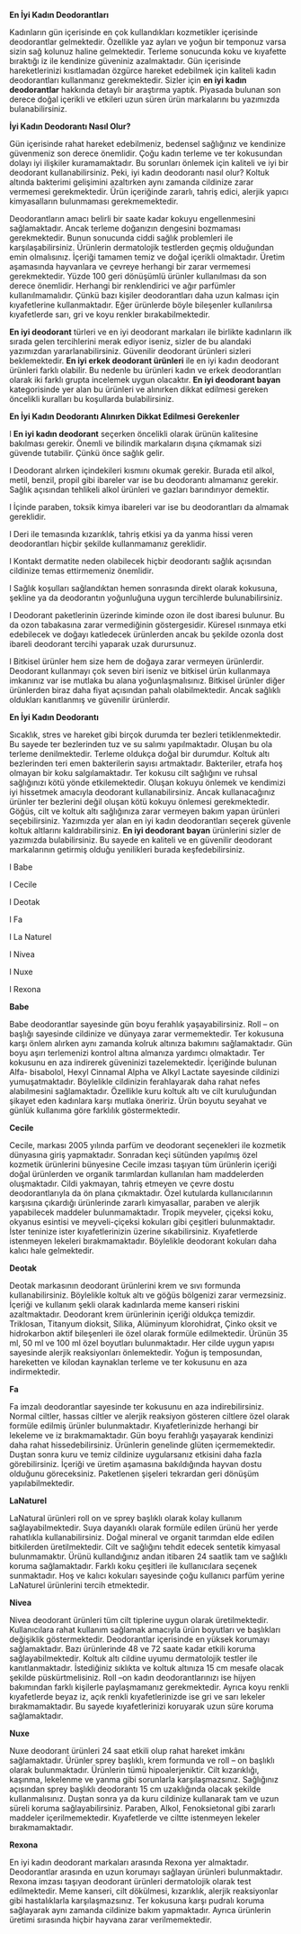**En İyi Kadın Deodorantları**

  

Kadınların gün içerisinde en çok kullandıkları kozmetikler içerisinde deodorantlar gelmektedir. Özellikle yaz ayları ve yoğun bir temponuz varsa sizin sağ kolunuz haline gelmektedir. Terleme sonucunda koku ve kıyafette bıraktığı iz ile kendinize güveniniz azalmaktadır. Gün içerisinde hareketlerinizi kısıtlamadan özgürce hareket edebilmek için kaliteli kadın deodorantları kullanmanız gerekmektedir. Sizler için **en iyi kadın deodorantlar** hakkında detaylı bir araştırma yaptık. Piyasada bulunan son derece doğal içerikli ve etkileri uzun süren ürün markalarını bu yazımızda bulanabilirsiniz.

  

**İyi Kadın Deodorantı Nasıl Olur?**

  

Gün içerisinde rahat hareket edebilmeniz, bedensel sağlığınız ve kendinize güvenmeniz son derece önemlidir. Çoğu kadın terleme ve ter kokusundan dolayı iyi ilişkiler kuramamaktadır. Bu sorunları önlemek için kaliteli ve iyi bir deodorant kullanabilirsiniz. Peki, iyi kadın deodorantı nasıl olur? Koltuk altında bakterimi gelişimini azaltırken aynı zamanda cildinize zarar vermemesi gerekmektedir. Ürün içeriğinde zararlı, tahriş edici, alerjik yapıcı kimyasalların bulunmaması gerekmemektedir.

  

Deodorantların amacı belirli bir saate kadar kokuyu engellenmesini sağlamaktadır. Ancak terleme doğanızın dengesini bozmaması gerekmektedir. Bunun sonucunda ciddi sağlık problemleri ile karşılaşabilirsiniz. Ürünlerin dermatolojik testlerden geçmiş olduğundan emin olmalısınız. İçeriği tamamen temiz ve doğal içerikli olmaktadır. Üretim aşamasında hayvanlara ve çevreye herhangi bir zarar vermemesi gerekmektedir. Yüzde 100 geri dönüşümlü ürünler kullanılması da son derece önemlidir. Herhangi bir renklendirici ve ağır parfümler kullanılmamalıdır. Çünkü bazı kişiler deodorantları daha uzun kalması için kıyafetlerine kullanmaktadır. Eğer ürünlerde böyle bileşenler kullanılırsa kıyafetlerde sarı, gri ve koyu renkler bırakabilmektedir.

  

**En iyi deodorant** türleri ve en iyi deodorant markaları ile birlikte kadınların ilk sırada gelen tercihlerini merak ediyor iseniz, sizler de bu alandaki yazımızdan yararlanabilirsiniz. Güvenilir deodorant ürünleri sizleri beklemektedir. **En iyi erkek deodorant ürünleri** ile en iyi kadın deodorant ürünleri farklı olabilir. Bu nedenle bu ürünleri kadın ve erkek deodorantları olarak iki farklı grupta incelemek uygun olacaktır. **En iyi deodorant bayan** kategorisinde yer alan bu ürünleri ve alınırken dikkat edilmesi gereken öncelikli kuralları bu koşullarda bulabilirsiniz.

  

**En İyi Kadın Deodorantı Alınırken Dikkat Edilmesi Gerekenler**

  

l **En iyi kadın deodorant** seçerken öncelikli olarak ürünün kalitesine bakılması gerekir. Önemli ve bilindik markaların dışına çıkmamak sizi güvende tutabilir. Çünkü önce sağlık gelir.

l Deodorant alırken içindekileri kısmını okumak gerekir. Burada etil alkol, metil, benzil, propil gibi ibareler var ise bu deodorantı almamanız gerekir. Sağlık açısından tehlikeli alkol ürünleri ve gazları barındırıyor demektir.

l İçinde paraben, toksik kimya ibareleri var ise bu deodorantları da almamak gereklidir.

l Deri ile temasında kızarıklık, tahriş etkisi ya da yanma hissi veren deodorantları hiçbir şekilde kullanmamanız gereklidir.

l Kontakt dermatite neden olabilecek hiçbir deodorantı sağlık açısından cildinize temas ettirmemeniz önemlidir.

l Sağlık koşulları sağlandıktan hemen sonrasında direkt olarak kokusuna, şekline ya da deodorantın yoğunluğuna uygun tercihlerde bulunabilirsiniz.

l Deodorant paketlerinin üzerinde kiminde ozon ile dost ibaresi bulunur. Bu da ozon tabakasına zarar vermediğinin göstergesidir. Küresel ısınmaya etki edebilecek ve doğayı katledecek ürünlerden ancak bu şekilde ozonla dost ibareli deodorant tercihi yaparak uzak durursunuz.

l Bitkisel ürünler hem size hem de doğaya zarar vermeyen ürünlerdir. Deodorant kullanmayı çok seven biri iseniz ve bitkisel ürün kullanmaya imkanınız var ise mutlaka bu alana yoğunlaşmalısınız. Bitkisel ürünler diğer ürünlerden biraz daha fiyat açısından pahalı olabilmektedir. Ancak sağlıklı oldukları kanıtlanmış ve güvenilir ürünlerdir.

**En İyi Kadın Deodorantı**

  

Sıcaklık, stres ve hareket gibi birçok durumda ter bezleri tetiklenmektedir. Bu sayede ter bezlerinden tuz ve su salımı yapılmaktadır. Oluşan bu ola terleme denilmektedir. Terleme oldukça doğal bir durumdur. Koltuk altı bezlerinden teri emen bakterilerin sayısı artmaktadır. Bakteriler, etrafa hoş olmayan bir koku salgılamaktadır. Ter kokusu cilt sağlığını ve ruhsal sağlığınızı kötü yönde etkilemektedir. Oluşan kokuyu önlemek ve kendimizi iyi hissetmek amacıyla deodorant kullanabilirsiniz. Ancak kullanacağınız ürünler ter bezlerini değil oluşan kötü kokuyu önlemesi gerekmektedir. Göğüs, cilt ve koltuk altı sağlığınıza zarar vermeyen bakım yapan ürünleri seçebilirsiniz. Yazımızda yer alan en iyi kadın deodorantları seçerek güvenle koltuk altlarını kaldırabilirsiniz. **En iyi deodorant bayan** ürünlerini sizler de yazımızda bulabilirsiniz. Bu sayede en kaliteli ve en güvenilir deodorant markalarının getirmiş olduğu yenilikleri burada keşfedebilirsiniz.

  

l Babe

l Cecile

l Deotak

l Fa

l La Naturel

l Nivea

l Nuxe

l Rexona

  

**Babe**

  

Babe deodorantlar sayesinde gün boyu ferahlık yaşayabilirsiniz. Roll – on başlığı sayesinde cildinize ve dünyaya zarar vermemektedir. Ter kokusuna karşı önlem alırken aynı zamanda kolruk altınıza bakımını sağlamaktadır. Gün boyu aşırı terlemenizi kontrol altına almanıza yardımcı olmaktadır. Ter kokusunu en aza indirerek güveninizi tazelemektedir. İçeriğinde bulunan Alfa- bisabolol, Hexyl Cinnamal Alpha ve Alkyl Lactate sayesinde cildinizi yumuşatmaktadır. Böylelikle cildinizin ferahlayarak daha rahat nefes alabilmesini sağlamaktadır. Özellikle kuru koltuk altı ve cilt kuruluğundan şikayet eden kadınlara karşı mutlaka öneririz. Ürün boyutu seyahat ve günlük kullanıma göre farklılık göstermektedir.

  

**Cecile**

  

Cecile, markası 2005 yılında parfüm ve deodorant seçenekleri ile kozmetik dünyasına giriş yapmaktadır. Sonradan keçi sütünden yapılmış özel kozmetik ürünlerini bünyesine Cecile imzası taşıyan tüm ürünlerin içeriği doğal ürünlerden ve organik tarımlardan kullanılan ham maddelerden oluşmaktadır. Cildi yakmayan, tahriş etmeyen ve çevre dostu deodorantlarıyla da ön plana çıkmaktadır. Özel kutularda kullanıcılarının karşısına çıkardığı ürünlerinde zararlı kimyasallar, paraben ve alerjik yapabilecek maddeler bulunmamaktadır. Tropik meyveler, çiçeksi koku, okyanus esintisi ve meyveli-çiçeksi kokuları gibi çeşitleri bulunmaktadır. İster teninize ister kıyafetlerinizin üzerine sıkabilirsiniz. Kıyafetlerde istenmeyen lekeleri bırakmamaktadır. Böylelikle deodorant kokuları daha kalıcı hale gelmektedir.

  

**Deotak**

  

Deotak markasının deodorant ürünlerini krem ve sıvı formunda kullanabilirsiniz. Böylelikle koltuk altı ve göğüs bölgenizi zarar vermezsiniz. İçeriği ve kullanım şekli olarak kadınlarda meme kanseri riskini azaltmaktadır. Deodorant krem ürünlerinin içeriği oldukça temizdir. Triklosan, Titanyum dioksit, Silika, Alüminyum klorohidrat, Çinko oksit ve hidrokarbon aktif bileşenleri ile özel olarak formüle edilmektedir. Ürünün 35 ml, 50 ml ve 100 ml özel boyutları bulunmaktadır. Her cilde uygun yapısı sayesinde alerjik reaksiyonları önlemektedir. Yoğun iş temposundan, hareketten ve kilodan kaynaklan terleme ve ter kokusunu en aza indirmektedir.

  

**Fa**

  

Fa imzalı deodorantlar sayesinde ter kokusunu en aza indirebilirsiniz. Normal ciltler, hassas ciltler ve alerjik reaksiyon gösteren ciltlere özel olarak formüle edilmiş ürünler bulunmaktadır. Kıyafetlerinizde herhangi bir lekeleme ve iz bırakmamaktadır. Gün boyu ferahlığı yaşayarak kendinizi daha rahat hissedebilirsiniz. Ürünlerin genelinde glüten içermemektedir. Duştan sonra kuru ve temiz cildinize uygularsanız etkisini daha fazla görebilirsiniz. İçeriği ve üretim aşamasına bakıldığında hayvan dostu olduğunu göreceksiniz. Paketlenen şişeleri tekrardan geri dönüşüm yapılabilmektedir.

  

**LaNaturel**

  

LaNatural ürünleri roll on ve sprey başlıklı olarak kolay kullanım sağlayabilmektedir. Suya dayanıklı olarak formüle edilen ürünü her yerde rahatlıkla kullanabilirsiniz. Doğal mineral ve organit tarımdan elde edilen bitkilerden üretilmektedir. Cilt ve sağlığını tehdit edecek sentetik kimyasal bulunmamaktır. Ürünü kullandığınız andan itibaren 24 saatlik tam ve sağlıklı koruma sağlamaktadır. Farklı koku çeşitleri ile kullanıcılara seçenek sunmaktadır. Hoş ve kalıcı kokuları sayesinde çoğu kullanıcı parfüm yerine LaNaturel ürünlerini tercih etmektedir.

  

**Nivea**

  

Nivea deodorant ürünleri tüm cilt tiplerine uygun olarak üretilmektedir. Kullanıcılara rahat kullanım sağlamak amacıyla ürün boyutları ve başlıkları değişiklik göstermektedir. Deodorantlar içerisinde en yüksek korumayı sağlamaktadır. Bazı ürünlerinde 48 ve 72 saate kadar etkili koruma sağlayabilmektedir. Koltuk altı cildine uyumu dermatolojik testler ile kanıtlanmaktadır. İstediğiniz sıklıkta ve koltuk altınıza 15 cm mesafe olacak şekilde püskürtmelisiniz. Roll –on kadın deodorantlarınızı ise hijyen bakımından farklı kişilerle paylaşmamanız gerekmektedir. Ayrıca koyu renkli kıyafetlerde beyaz iz, açık renkli kıyafetlerinizde ise gri ve sarı lekeler bırakmamaktadır. Bu sayede kıyafetlerinizi koruyarak uzun süre koruma sağlamaktadır.

  

**Nuxe**

  

Nuxe deodorant ürünleri 24 saat etkili olup rahat hareket imkânı sağlamaktadır. Ürünler sprey başlıklı, krem formunda ve roll – on başlıklı olarak bulunmaktadır. Ürünlerin tümü hipoalerjeniktir. Cilt kızarıklığı, kaşınma, lekelenme ve yanma gibi sorunlarla karşılaşmazsınız. Sağlığınız açısından sprey başlıklı deodorantı 15 cm uzaklığında olacak şekilde kullanmalısınız. Duştan sonra ya da kuru cildinize kullanarak tam ve uzun süreli koruma sağlayabilirsiniz. Paraben, Alkol, Fenoksietonal gibi zararlı maddeler içerilmemektedir. Kıyafetlerde ve ciltte istenmeyen lekeler bırakmamaktadır.

  

**Rexona**

  

En iyi kadın deodorant markaları arasında Rexona yer almaktadır. Deodorantlar arasında en uzun korumayı sağlayan ürünleri bulunmaktadır. Rexona imzası taşıyan deodorant ürünleri dermatolojik olarak test edilmektedir. Meme kanseri, cilt dökülmesi, kızarıklık, alerjik reaksiyonlar gibi hastalıklarla karşılaşmazsınız. Ter kokusuna karşı pudralı koruma sağlayarak aynı zamanda cildinize bakım yapmaktadır. Ayrıca ürünlerin üretimi sırasında hiçbir hayvana zarar verilmemektedir.